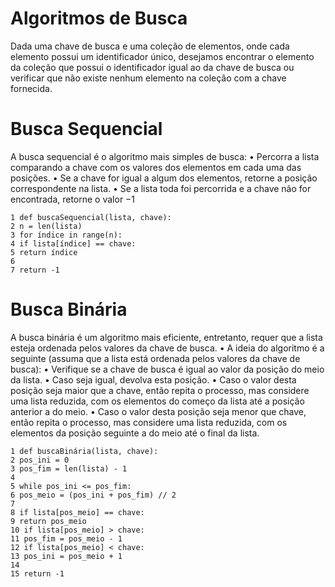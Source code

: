 
# Algoritmos de Busca

Dada uma chave de busca e uma coleção de elementos, onde cada
elemento possui um identificador único, desejamos encontrar o
elemento da coleção que possui o identificador igual ao da chave
de busca ou verificar que não existe nenhum elemento na coleção
com a chave fornecida.

# Busca Sequencial

A busca sequencial é o algoritmo mais simples de busca:
• Percorra a lista comparando a chave com os valores dos
elementos em cada uma das posições.
• Se a chave for igual a algum dos elementos, retorne a posição
correspondente na lista.
• Se a lista toda foi percorrida e a chave não for encontrada, retorne
o valor −1

```
1 def buscaSequencial(lista, chave):
2 n = len(lista)
3 for índice in range(n):
4 if lista[índice] == chave:
5 return índice
6
7 return -1

```


# Busca Binária

A busca binária é um algoritmo mais eficiente, entretanto,
requer que a lista esteja ordenada pelos valores da chave de
busca.
• A ideia do algoritmo é a seguinte (assuma que a lista está
ordenada pelos valores da chave de busca):
• Verifique se a chave de busca é igual ao valor da posição do meio
da lista.
• Caso seja igual, devolva esta posição.
• Caso o valor desta posição seja maior que a chave, então repita o
processo, mas considere uma lista reduzida, com os elementos do
começo da lista até a posição anterior a do meio.
• Caso o valor desta posição seja menor que chave, então repita o
processo, mas considere uma lista reduzida, com os elementos da
posição seguinte a do meio até o final da lista.

```
1 def buscaBinária(lista, chave):
2 pos_ini = 0
3 pos_fim = len(lista) - 1
4
5 while pos_ini <= pos_fim:
6 pos_meio = (pos_ini + pos_fim) // 2
7
8 if lista[pos_meio] == chave:
9 return pos_meio
10 if lista[pos_meio] > chave:
11 pos_fim = pos_meio - 1
12 if lista[pos_meio] < chave:
13 pos_ini = pos_meio + 1
14
15 return -1

```
